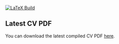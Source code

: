 [![LaTeX Build](https://img.shields.io/github/actions/workflow/status/leehosanganson/cv-latex/compile-latex.yaml?branch=main)](https://github.com/leehosanganson/cv-latex/actions/workflows/compile-latex.yaml)

## Latest CV PDF

You can download the latest compiled CV PDF [here](https://github.com/leehosanganson/cv-latex/raw/main/ansonhosanglee_latest.pdf).
